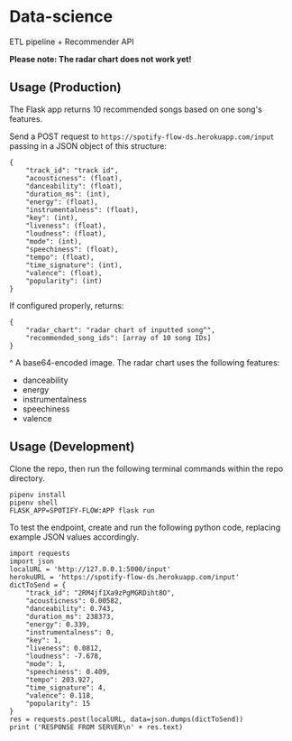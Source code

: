 # Data-science
ETL pipeline + Recommender API

**Please note: The radar chart does not work yet!**

## Usage (Production)

The Flask app returns 10 recommended songs based on one song's features.

Send a POST request to `https://spotify-flow-ds.herokuapp.com/input` passing in a JSON object of this structure:

```
{
    "track_id": "track id",
    "acousticness": (float),
    "danceability": (float),
    "duration_ms": (int),
    "energy": (float),
    "instrumentalness": (float),
    "key": (int),
    "liveness": (float),
    "loudness": (float),
    "mode": (int),
    "speechiness": (float),
    "tempo": (float),
    "time_signature": (int),
    "valence": (float),
    "popularity": (int)
}
```

If configured properly, returns:

```
{
    "radar_chart": "radar chart of inputted song^",
    "recommended_song_ids": [array of 10 song IDs]
}
```

^ A base64-encoded image. The radar chart uses the following features:

* danceability
* energy
* instrumentalness
* speechiness
* valence

## Usage (Development)

Clone the repo, then run the following terminal commands within the repo directory.

```
pipenv install
pipenv shell
FLASK_APP=SPOTIFY-FLOW:APP flask run
```

To test the endpoint, create and run the following python code, replacing example JSON values accordingly.

```
import requests
import json
localURL = 'http://127.0.0.1:5000/input'
herokuURL = 'https://spotify-flow-ds.herokuapp.com/input'
dictToSend = {
    "track_id": "2RM4jf1Xa9zPgMGRDiht8O",
    "acousticness": 0.00582,
    "danceability": 0.743,
    "duration_ms": 238373,
    "energy": 0.339,
    "instrumentalness": 0,
    "key": 1,
    "liveness": 0.0812,
    "loudness": -7.678,
    "mode": 1,
    "speechiness": 0.409,
    "tempo": 203.927,
    "time_signature": 4,
    "valence": 0.118,
    "popularity": 15
}
res = requests.post(localURL, data=json.dumps(dictToSend))
print ('RESPONSE FROM SERVER\n' + res.text)
```